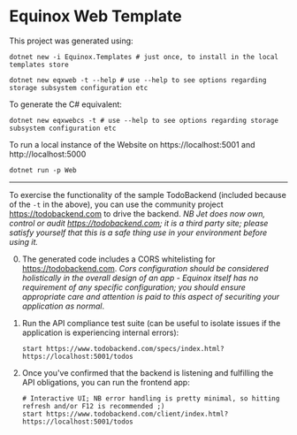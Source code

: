 # Equinox Web Template

This project was generated using:

    dotnet new -i Equinox.Templates # just once, to install in the local templates store

    dotnet new eqxweb -t --help # use --help to see options regarding storage subsystem configuration etc

To generate the C# equivalent:

    dotnet new eqxwebcs -t # use --help to see options regarding storage subsystem configuration etc

To run a local instance of the Website on https://localhost:5001 and http://localhost:5000

    dotnet run -p Web

----

To exercise the functionality of the sample TodoBackend (included because of the `-t` in the above), you can use the community project https://todobackend.com to drive the backend. _NB Jet does now own, control or audit https://todobackend.com; it is a third party site; please satisfy yourself that this is a safe thing use in your environment before using it._

0. The generated code includes a CORS whitelisting for https://todobackend.com. _Cors configuration should be considered holistically in the overall design of an app - Equinox itself has no requirement of any specific configuration; you should ensure appropriate care and attention is paid to this aspect of securiting your application as normal_.

1. Run the API compliance test suite (can be useful to isolate issues if the application is experiencing internal errors):

       start https://www.todobackend.com/specs/index.html?https://localhost:5001/todos
    
2. Once you've confirmed that the backend is listening and fulfilling the API obligations, you can run the frontend app:

       # Interactive UI; NB error handling is pretty minimal, so hitting refresh and/or F12 is recommended ;)
       start https://www.todobackend.com/client/index.html?https://localhost:5001/todos